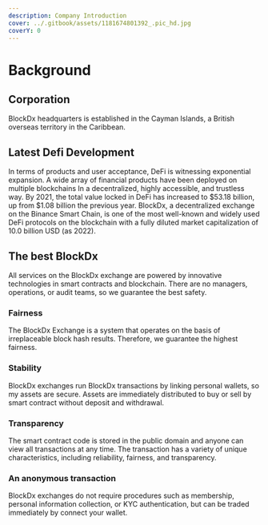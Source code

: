```yaml
---
description: Company Introduction
cover: ../.gitbook/assets/1181674801392_.pic_hd.jpg
coverY: 0
---
```


# Background

## Corporation

BlockDx headquarters is established in the Cayman Islands, a British overseas territory in the Caribbean.

## Latest Defi Development

In terms of products and user acceptance, DeFi is witnessing exponential expansion. A wide array of financial products have been deployed on multiple blockchains In a decentralized, highly accessible, and trustless way. By 2021, the total value locked in DeFi has increased to $53.18 billion, up from $1.08 billion the previous year. BlockDx, a decentralized exchange on the Binance Smart Chain, is one of the most well-known and widely used DeFi protocols on the blockchain with a fully diluted market capitalization of 10.0 billion USD (as 2022).

## The best BlockDx

All services on the BlockDx exchange are powered by innovative technologies in smart contracts and blockchain. There are no managers, operations, or audit teams, so we guarantee the best safety.

### Fairness

The BlockDx Exchange is a system that operates on the basis of irreplaceable block hash results. Therefore, we guarantee the highest fairness.

### Stability

BlockDx exchanges run BlockDx transactions by linking personal wallets, so my assets are secure. Assets are immediately distributed to buy or sell by smart contract without deposit and withdrawal.

### Transparency

The smart contract code is stored in the public domain and anyone can view all transactions at any time. The transaction has a variety of unique characteristics, including reliability, fairness, and transparency.

### An anonymous transaction

BlockDx exchanges do not require procedures such as membership, personal information collection, or KYC authentication, but can be traded immediately by connect your wallet.
